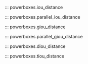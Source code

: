 ::: powerboxes.iou_distance

::: powerboxes.parallel_iou_distance

::: powerboxes.giou_distance

::: powerboxes.parallel_giou_distance

::: powerboxes.diou_distance

::: powerboxes.tiou_distance
